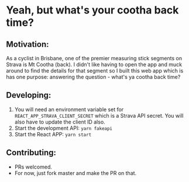# Yeah, but what's your cootha back time?

## Motivation:
As a cyclist in Brisbane, one of the premier measuring stick segments on Strava is Mt Cootha (back). I didn't like having to open the app and muck around to find the details for that segment so I built this web app which is has one purpose: answering the question - what's ya cootha back time?

## Developing:
1. You will need an environment variable set for `REACT_APP_STRAVA_CLIENT_SECRET` which is a Strava API secret. You will also have to update the client ID also.
1. Start the development API: `yarn fakeapi`
1. Start the React APP: `yarn start`

## Contributing:
* PRs welcomed.
* For now, just fork master and make the PR on that.
